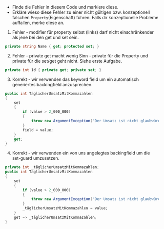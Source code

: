 ﻿* Finde die Fehler in diesem Code und markiere diese. 
* Erkläre wieso diese Fehler zu einer nicht gültigen bzw. konzeptionell falschen ``Property``(Eigenschaft) führen. Falls dir konzeptionelle Probleme auffallen, merke diese an.  

1) Fehler - modifier für property selbst (links) darf nicht einschränkender als jene bei den get und set sein.
```csharp
private string Name { get; protected set; }
```

2) Fehler - private get macht wenig Sinn - private für die Property und private für die set/get geht nicht. Siehe erste Aufgabe.
```csharp
private int Id { private get; private set; }
```

3) Korrekt - wir verwenden das keyword field um ein automatisch generiertes backingfield anzusprechen.
```csharp
public int TäglicherUmsatzMitKommazahlen
{
    set
    {
        if (value > 2_000_000)
        {
            throw new ArgumentException("Der Umsatz ist nicht glaubwürdig");
        }
        field = value;
    }
    get;
}
```

4) Korrekt - wir verwenden ein von uns angelegtes backingfield um die set-guard umzusetzen.
```csharp
private int _täglicherUmsatzMitKommazahlen;
public int TäglicherUmsatzMitKommazahlen
{
    set
    {
        if (value > 2_000_000)
        {
            throw new ArgumentException("Der Umsatz ist nicht glaubwürdig");
        }
        _täglicherUmsatzMitKommazahlen = value;
    }
    get => _täglicherUmsatzMitKommazahlen;
}
```